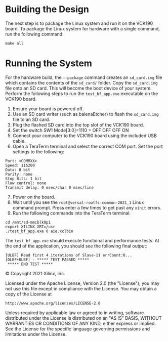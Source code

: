 # Building the Design

The next step is to package the Linux system and run it on the VCK190 board. To package the Linux system for hardware with a single command, run the following command:

```
make all
```

# Running the System

For the hardware build, the ``–-package`` command creates an ``sd_card.img`` file which contains the contents of the ``sd_card/`` folder. Copy the ``sd_card.img`` file onto an SD card. This will become the boot device of your system. Perform the following steps to run the `test_bf_app.exe` executable on the VCK190 board.

1. Ensure your board is powered off.
2. Use an SD card writer (such as balenaEtcher) to flash the `sd_card.img` file to an SD card.
3. Plug the flashed SD card into the top slot of the VCK190 board.
4. Set the switch SW1 Mode\[3:0\]=1110 = OFF OFF OFF ON
5. Connect your computer to the VCK190 board using the included USB cable.
6. Open a TeraTerm terminal and select the correct COM port. Set the port settings to the following:

```
Port: <COMMXX>
Speed: 115200
Data: 8 bit
Parity: none
Stop Bits: 1 bit
Flow control: none
Transmit delay: 0 msec/char 0 msec/line
```

7. Power on the board.
8. Wait until you see the `root@versal-rootfs-common-2021_1` Linux command prompt. Press enter a few times to get past any `xinit` errors.
9. Run the following commands into the TeraTerm terminal:

```
cd /mnt/sd-mmcblk0p1
export XILINX_XRT=/usr
./test_bf_app.exe 0 aie.xclbin
```
The `test_bf_app.exe` should execute functional and performance tests. At the end of the application, you should see the following final output:

```
[ULBF] Read first 4 iterations of Slave-11 errCount:0...
[DLBF+ULBF] - ***** TEST PASSED *****
 ***** END TEST *****
```

© Copyright 2021 Xilinx, Inc.

Licensed under the Apache License, Version 2.0 (the "License");
you may not use this file except in compliance with the License.
You may obtain a copy of the License at

    http://www.apache.org/licenses/LICENSE-2.0


Unless required by applicable law or agreed to in writing, software
distributed under the License is distributed on an "AS IS" BASIS,
WITHOUT WARRANTIES OR CONDITIONS OF ANY KIND, either express or implied.
See the License for the specific language governing permissions and
limitations under the License.
